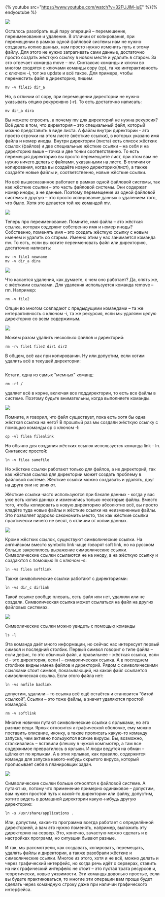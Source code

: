 {% youtube src="https://www.youtube.com/watch?v=32FUJlM-iuE" %}{% endyoutube %}

![](images/08/mv.png)

Осталось разобрать ещё пару операций – перемещение, переименование и удаление. В отличии от копирования, при перемещении в рамках одной файловой системы нам не нужно создавать копию данных, нам просто нужно изменить путь к этому файлу. Для этого не нужно затрагивать сами данные, достаточно просто создать жёсткую ссылку в новом месте и удалить в старом. За это отвечает команда move – mv. Синтаксис команды и ключи во многом сходятся с ключами команды copy (cp), та же интерактивность с ключом -i, тот же update и всё такое. Для примера, чтобы переместить файл в директорию, пишем:

```
mv -v file15 dir_a
```

Но, в отличии от copy, при перемещении директории не нужно указывать опцию рекурсивно (-r). То есть достаточно написать:

```
mv dir_a dira
```

Вы можете спросить, а почему mv для директорий не нужна рекурсия? Всё дело в том, что директория – это специальный файл, который можно представить в виде листа. А файлы внутри директории - это просто строчки на этом листе (жёсткие ссылки), в которых указано имя файла и номер иноды. Внутри директории (листа) есть список жёстких ссылок (файлов) и две специальные жёсткие ссылки – на себя и на директорию выше – точка и две точки соответственно. То есть перемещая директорию вы просто перемещаете лист, при этом вам не нужно ничего делать с файлами, указанными на листе. В отличии от копирования, когда вы создаёте новую директорию(лист), а также создаёте новые файлы и, соответственно, новые жёсткие ссылки.

Но всё вышесказанное работает в рамках одной файловой системы, так как жёсткие ссылки – это часть файловой системы. Они содержат номер иноды, а не данные. Поэтому перемещение из одной файловой системы в другую – это просто копирование данных с удалением того, что было. Хотя это делается той же командой mv.

![](images/08/mvname.png)

Теперь про переименование. Помните, имя файла – это жёсткая ссылка, которая содержит собственно имя и номер иноды? Собственно, поменять имя – это создать жёсткую ссылку с новым именем и удалить со старым. Именно этим у нас занимается команда mv. То есть, если вы хотите переименовать файл или директорию, достаточно написать:

```
mv -v file1 newname
mv -v dir_a dira
```

![](images/08/rm.png)

Что касается удаления, как думаете, с чем оно работает? Да, опять же, с жёсткими ссылками. Для удаления используется команда remove – rm. Например:

```
rm -v file2
```

Опции во многом совпадают с предыдущими командами – та же интерактивность с ключом -i, та же рекурсия, если мы удаляем целую директорию со всем содержимым.

![](images/08/rmr.png)

Можем разом удалить несколько файлов и директорий:

```
rm -rv file1 file2 dir1 dir2
```

В общем, всё как при копировании. Ну или допустим, если хотим удалить всё в текущей директории:

```rm -r *
```

Кстати, одна из самых "мемных" команд: 

```
rm -rf /
```

удаляет всё в корне, включая все поддиректории, то есть все файлы в системе. Поэтому будьте внимательны, когда выполняете команды.

![](images/08/ln.png)

Помните, я говорил, что файл существует, пока есть хотя бы одна жёсткая ссылка на него? В прошлый раз мы создали жёсткую ссылку с помощью команды cp с ключом -l:


```
cp -vl filea filealink
```

Но обычно для создания жёстких ссылок используется команда link - ln. Синтаксис простой:

```
ln -v filea samefile
```

Но жёсткие ссылки работают только для файлов, а не директорий, так как жёсткая ссылка для директории может создать проблему в файловой системе. Жёсткие ссылки можно создавать и удалять, друг на друга они не влияют.

Жёсткие ссылки часто используются при бэкапе данных - когда у вас уже есть копия данных и изменились только некоторые файлы. Вместо того, чтобы копировать в новую директорию абсолютно всё, вы просто кладёте туда новые файлы и жёсткие ссылки на неизмененные файлы. Это позволяет здорово сэкономить место, так как жёсткие ссылки практически ничего не весят, в отличии от копии данных.

![](images/08/lns.png)

Кроме жёстких ссылок, существуют символические ссылки. На английском вместо symbolic link чаще говорят soft link, но на русском больше закрепилось выражение символические ссылки. Символические ссылки ссылаются не на иноду, а на жёсткую ссылку и создаются с помощью ln с ключом -s:

```
ln -vs filea softlink
```

Также символические ссылки работают с директориями:

```
ln -vs dir_c dirlink
```

Такой ссылке вообще плевать, есть файл или нет, удалили или не создали. Символическая ссылка может ссылаться на файл на других файловых системах.

![](images/08/lsl.png)

Символические ссылки можно увидеть с помощью команды 

```
ls -l
```

Эта команда даёт много информации, но сейчас нас интересует первый символ и последний столбик. Первый символ говорит о типе файла – если дефис, то это обычный файл, а правильнее - жёсткая ссылка, если d – это директория, если l – символическая ссылка. А в последнем столбике видны имена файлов и директорий. Рядом с символическими ссылками стоит символ, показывающий, на какой файл ссылается символическая ссылка. Если этого файла нет:

```
ln -vs nofile badlink
```
допустим, удалили – то ссылка всё ещё остаётся и становится “битой ссылкой”. Ссылки – это тоже файлы, а значит удаляются простой командой:

```
rm -v softlink
```

Многие новички путают символические ссылки с ярлыками, но это разные вещи. Ярлык относится к графической оболочке, ему можно поставить описание, иконку, а также прописать какую-то команду запуска, чем активно пользуются всякие вирусы. Вы, возможно, сталкивались – вставили флешку в чужой компьютер, а там все содержимое превратилось в ярлыки. И люди ведутся на обман – щёлкают по ярлыкам. А в этих ярлыках, как правило, содержится команда для запуска какого-нибудь скрытого вируса, который прописывает себя в планировщик задач.

![](images/08/lnsa.png)

Символические ссылки больше относятся к файловой системе. А путают их, потому что применение примерно одинаковое – допустим, вам нужен простой путь к какой-то директории или файлу, допустим, хотите видеть в домашней директории какую-нибудь другую директорию:

```
ln -s /usr/share/applications .
```

Или, допустим, какая-то программа всегда работает с определённой директорией, а вам это нужно поменять, например, выложить эту директорию на сервер. Это, конечно, зачастую можно сделать и в настройках программ, но ситуации бывают разные. 	

И так, мы рассмотрели, как создавать, копировать, перемещать, удалять файлы и директории, а также разобрали жёсткие и символические ссылки. Многое из этого, хотя и не всё, можно делать и через графический интерфейс, но когда речь идёт о серверах, ставить на них графический интерфейс не стоит – это пустая трата ресурсов и, теоретически, новые уязвимости. Эти команды довольно простые, если вы будете практиковаться, то многие эти операции вам проще будет сделать через командную строку даже при наличии графического интерфейса.